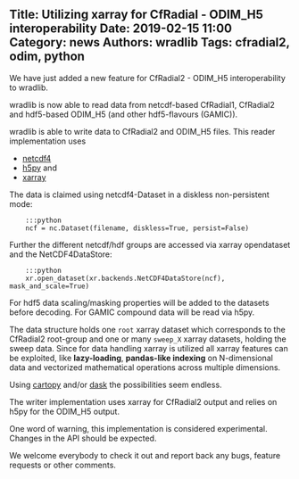 Title: Utilizing xarray for CfRadial - ODIM_H5 interoperability
Date: 2019-02-15 11:00
Category: news
Authors: wradlib
Tags: cfradial2, odim, python
---

We have just added a new feature for CfRadial2 - ODIM_H5 interoperability to wradlib.

wradlib is now able to read data from netcdf-based CfRadial1, CfRadial2 and hdf5-based ODIM_H5 (and other hdf5-flavours (GAMIC)).

wradlib is able to write data to CfRadial2 and ODIM_H5 files. This reader implementation uses

- [netcdf4](http://unidata.github.io/netcdf4-python/)
- [h5py](https://www.h5py.org/) and
- [xarray](https://xarray.pydata.org/)

The data is claimed using netcdf4-Dataset in a diskless non-persistent mode:

        :::python
        ncf = nc.Dataset(filename, diskless=True, persist=False)

Further the different netcdf/hdf groups are accessed via xarray opendataset and the NetCDF4DataStore:

        :::python
        xr.open_dataset(xr.backends.NetCDF4DataStore(ncf), mask_and_scale=True)

For hdf5 data scaling/masking properties will be added to the datasets before decoding. For GAMIC compound data will be read via h5py.

The data structure holds one `root` xarray dataset which corresponds to the CfRadial2 root-group and one or many `sweep_X` xarray datasets, holding the sweep data. Since for data handling xarray is utilized all xarray features can be exploited, like **lazy-loading**, **pandas-like indexing** on N-dimensional data and vectorized mathematical operations across multiple dimensions.

Using [cartopy](https://scitools.org.uk/cartopy/) and/or [dask](http://docs.dask.org/) the possibilities seem endless.

The writer implementation uses xarray for CfRadial2 output and relies on h5py for the ODIM_H5 output.

One word of warning, this implementation is considered experimental. Changes in the API should be expected.

We welcome everybody to check it out and report back any bugs, feature requests or other comments.

